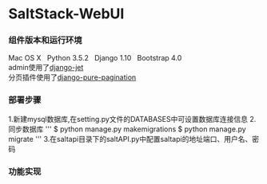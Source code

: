 # SaltStack-WebUI
### 组件版本和运行环境
Mac OS X   Python 3.5.2   Django 1.10   Bootstrap 4.0</br>
admin使用了<a href="https://github.com/geex-arts/django-jet">django-jet</a></br>
分页插件使用了<a href="https://github.com/jamespacileo/django-pure-pagination">django-pure-pagination</a>
### 部署步骤
1.新建mysql数据库,在setting.py文件的DATABASES中可设置数据库连接信息
2.同步数据库
'''
$ python manage.py makemigrations
$ python manage.py migrate
'''
3.在saltapi目录下的saltAPI.py中配置saltapi的地址端口、用户名、密码
### 功能实现
